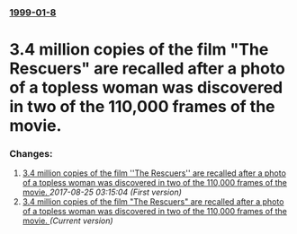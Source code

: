 ### [1999-01-8](/news/1999/01/8/index.md)

#  3.4 million copies of the film "The Rescuers" are recalled after a photo of a topless woman was discovered in two of the 110,000 frames of the movie. 




### Changes:

1. [ 3.4 million copies of the film ''The Rescuers'' are recalled after a photo of a topless woman was discovered in two of the 110,000 frames of the movie. ](/news/1999/01/8/3-4-million-copies-of-the-film-the-rescuers-are-recalled-after-a-photo-of-a-topless-woman-was-discovered-in-two-of-the-110-000-frames-o.md) _2017-08-25 03:15:04 (First version)_
1. [ 3.4 million copies of the film "The Rescuers" are recalled after a photo of a topless woman was discovered in two of the 110,000 frames of the movie. ](/news/1999/01/8/3-4-million-copies-of-the-film-the-rescuers-are-recalled-after-a-photo-of-a-topless-woman-was-discovered-in-two-of-the-110-000-frames-of.md) _(Current version)_
